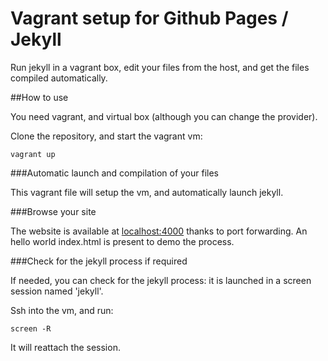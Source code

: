 # Vagrant setup for Github Pages / Jekyll

Run jekyll in a vagrant box, edit your files from the host, and get the files compiled automatically.


##How to use

You need vagrant, and virtual box (although you can change the provider).

Clone the repository, and start the vagrant vm:

    vagrant up


###Automatic launch and compilation of your files

This vagrant file will setup the vm, and automatically launch jekyll.


###Browse your site

The website is available at [localhost:4000](http://localhost:4000/) thanks to port forwarding.
An hello world index.html is present to demo the process.


###Check for the jekyll process if required

If needed, you can check for the jekyll process: it is launched in a screen session named 'jekyll'.

Ssh into the vm, and run:

    screen -R

It will reattach the session.
